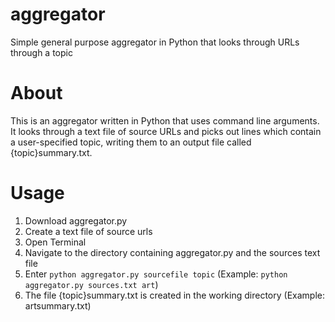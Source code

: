 # aggregator
Simple general purpose aggregator in Python that looks through URLs through a topic

# About
This is an aggregator written in Python that uses command line arguments. It looks through a text file of source URLs and picks out lines which contain a user-specified topic, writing them to an output file called {topic}summary.txt.

# Usage
1. Download aggregator.py
2. Create a text file of source urls
3. Open Terminal
4. Navigate to the directory containing aggregator.py and the sources text file
5. Enter `python aggregator.py sourcefile topic` (Example: `python aggregator.py sources.txt art`)
7. The file {topic}summary.txt is created in the working directory (Example: artsummary.txt)

